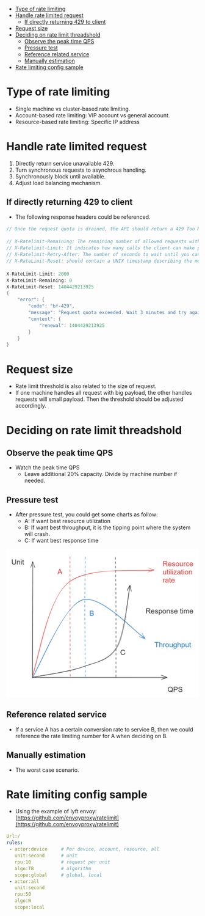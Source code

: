 - [Type of rate limiting](#type-of-rate-limiting)
- [Handle rate limited request](#handle-rate-limited-request)
  - [If directly returning 429 to client](#if-directly-returning-429-to-client)
- [Request size](#request-size)
- [Deciding on rate limit threadshold](#deciding-on-rate-limit-threadshold)
  - [Observe the peak time QPS](#observe-the-peak-time-qps)
  - [Pressure test](#pressure-test)
  - [Reference related service](#reference-related-service)
  - [Manually estimation](#manually-estimation)
- [Rate limiting config sample](#rate-limiting-config-sample)

# Type of rate limiting
* Single machine vs cluster-based rate limiting. 
* Account-based rate limiting: VIP account vs general account. 
* Resource-based rate limiting: Specific IP address

# Handle rate limited request
1. Directly return service unavailable 429.
2. Turn synchronous requests to asynchrous handling. 
3. Synchronously block until available. 
4. Adjust load balancing mechanism. 

## If directly returning 429 to client
* The following response headers could be referenced. 


```java
// Once the request quota is drained, the API should return a 429 Too Many Request response, with a helpful error message wrapped in the usual error envelope: 

// X-Ratelimit-Remaining: The remaining number of allowed requests within the window. 
// X-Ratelimit-Limit: It indicates how many calls the client can make per time window.
// X-Ratelimit-Retry-After: The number of seconds to wait until you can make a request again without being throttled.
// X-RateLimit-Reset: should contain a UNIX timestamp describing the moment when the limit will be reset

X-RateLimit-Limit: 2000
X-RateLimit-Remaining: 0
X-RateLimit-Reset: 1404429213925
{
    "error": {
        "code": "bf-429",
        "message": "Request quota exceeded. Wait 3 minutes and try again.",
        "context": {
            "renewal": 1404429213925
        }
    }
}
```

# Request size
* Rate limit threshold is also related to the size of request. 
* If one machine handles all request with big payload, the other handles requests will small payload. Then the threshold should be adjusted accordingly. 

# Deciding on rate limit threadshold
## Observe the peak time QPS
* Watch the peak time QPS
  * Leave additional 20% capacity. Divide by machine number if needed.  

## Pressure test
* After pressure test, you could get some charts as follow:
  * A: If want best resource utilization  
  * B: If want best throughput, it is the tipping point where the system will crash. 
  * C: If want best response time

![Sliding window](../.gitbook/assets/ratelimiter_pressureTest.png)

## Reference related service
* If a service A has a certain conversion rate to service B, then we could reference the rate limiting number for A when deciding on B. 

## Manually estimation
* The worst case scenario. 

# Rate limiting config sample
* Using the example of lyft envoy: [https://github.com/envoyproxy/ratelimit](https://github.com/envoyproxy/ratelimit)

```yaml
Url:/
rules:
 - actor:device     # Per device, account, resource, all
   unit:second      # unit
   rpu:10           # request per unit
   algo:TB          # algorithm
   scope:global     # global, local
 - actor:all
   unit:second
   rpu:50
   algo:W
   scope:local
```
